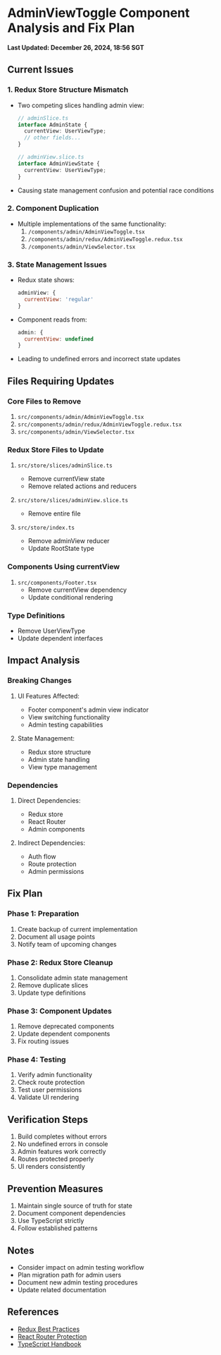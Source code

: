 # AdminViewToggle Component Analysis and Fix Plan
**Last Updated: December 26, 2024, 18:56 SGT**

## Current Issues

### 1. Redux Store Structure Mismatch
- Two competing slices handling admin view:
  ```typescript
  // adminSlice.ts
  interface AdminState {
    currentView: UserViewType;
    // other fields...
  }

  // adminView.slice.ts
  interface AdminViewState {
    currentView: UserViewType;
  }
  ```
- Causing state management confusion and potential race conditions

### 2. Component Duplication
- Multiple implementations of the same functionality:
  1. `/components/admin/AdminViewToggle.tsx`
  2. `/components/admin/redux/AdminViewToggle.redux.tsx`
  3. `/components/admin/ViewSelector.tsx`

### 3. State Management Issues
- Redux state shows:
  ```javascript
  adminView: {
    currentView: 'regular'
  }
  ```
- Component reads from:
  ```javascript
  admin: {
    currentView: undefined
  }
  ```
- Leading to undefined errors and incorrect state updates

## Files Requiring Updates

### Core Files to Remove
1. `src/components/admin/AdminViewToggle.tsx`
2. `src/components/admin/redux/AdminViewToggle.redux.tsx`
3. `src/components/admin/ViewSelector.tsx`

### Redux Store Files to Update
1. `src/store/slices/adminSlice.ts`
   - Remove currentView state
   - Remove related actions and reducers
   
2. `src/store/slices/adminView.slice.ts`
   - Remove entire file
   
3. `src/store/index.ts`
   - Remove adminView reducer
   - Update RootState type

### Components Using currentView
1. `src/components/Footer.tsx`
   - Remove currentView dependency
   - Update conditional rendering

### Type Definitions
- Remove UserViewType
- Update dependent interfaces

## Impact Analysis

### Breaking Changes
1. UI Features Affected:
   - Footer component's admin view indicator
   - View switching functionality
   - Admin testing capabilities

2. State Management:
   - Redux store structure
   - Admin state handling
   - View type management

### Dependencies
1. Direct Dependencies:
   - Redux store
   - React Router
   - Admin components

2. Indirect Dependencies:
   - Auth flow
   - Route protection
   - Admin permissions

## Fix Plan

### Phase 1: Preparation
1. Create backup of current implementation
2. Document all usage points
3. Notify team of upcoming changes

### Phase 2: Redux Store Cleanup
1. Consolidate admin state management
2. Remove duplicate slices
3. Update type definitions

### Phase 3: Component Updates
1. Remove deprecated components
2. Update dependent components
3. Fix routing issues

### Phase 4: Testing
1. Verify admin functionality
2. Check route protection
3. Test user permissions
4. Validate UI rendering

## Verification Steps
1. Build completes without errors
2. No undefined errors in console
3. Admin features work correctly
4. Routes protected properly
5. UI renders consistently

## Prevention Measures
1. Maintain single source of truth for state
2. Document component dependencies
3. Use TypeScript strictly
4. Follow established patterns

## Notes
- Consider impact on admin testing workflow
- Plan migration path for admin users
- Document new admin testing procedures
- Update related documentation

## References
- [Redux Best Practices](https://redux.js.org/style-guide/style-guide)
- [React Router Protection](https://reactrouter.com/docs/en/v6/examples/auth)
- [TypeScript Handbook](https://www.typescriptlang.org/docs/handbook/intro.html)

